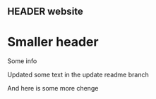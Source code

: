 ## HEADER website

# Smaller header

Some info

Updated some text in the update readme branch

And here is some more chenge

